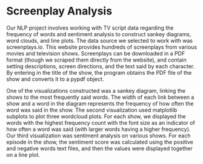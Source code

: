 # Screenplay Analysis

Our NLP project involves working with TV script data regarding the frequency of words and sentiment analysis to construct sankey diagrams, word clouds, and line plots. The 
data source we selected to work with was screenplays.io. This website provides hundreds of screenplays from various movies and television shows. Screenplays can be 
downloaded in a PDF format (though we scraped them directly from the website), and contain setting descriptions, screen directions, and the text said by each 
character. By entering in the title of the show, the program obtains the PDF file of the show and converts it to a pypdf object.

One of the visualizations constructed was a sankey diagram, linking the shows to the most frequently said words. The width of each link between a show and a 
word in the diagram represents the frequency of how often the word was said in the show.
The second visualization used matplotlib subplots to plot three wordcloud plots. For each show, we displayed the words with the highest frequency count with the 
font size as an indicator of how often a word was said (with larger words having a higher frequency).
Our third visualization was sentiment analysis on various shows. For each episode in the show, the sentiment score was calculated using the positive and negative 
words text files, and then the values were displayed together on a line plot.
